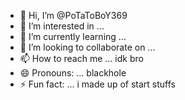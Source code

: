 - 👋 Hi, I’m @PoTaToBoY369
- 👀 I’m interested in ... 
- 🌱 I’m currently learning ...
- 💞️ I’m looking to collaborate on ...
- 📫 How to reach me ... idk bro
- 😄 Pronouns: ... blackhole
- ⚡ Fun fact: ... i made up of start stuffs

<!---
PoTaToBoY369/PoTaToBoY369 is a ✨ special ✨ repository because its `README.md` (this file) appears on your GitHub profile.
You can click the Preview link to take a look at your changes.
--->
